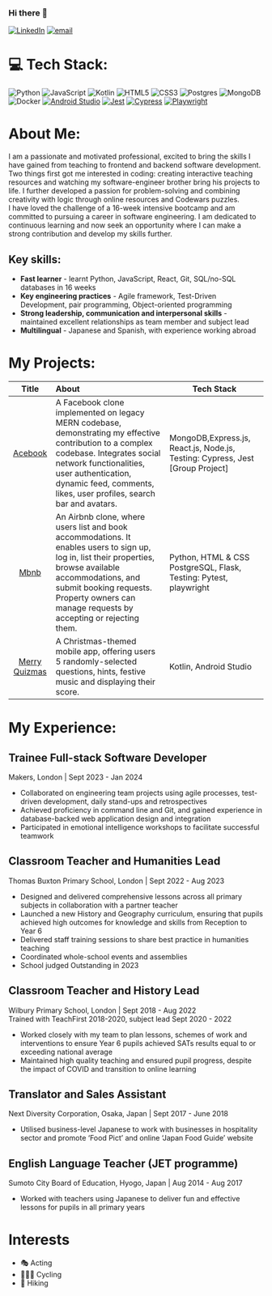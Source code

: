### Hi there 👋
[![LinkedIn](https://img.shields.io/badge/LinkedIn-%230077B5.svg?logo=linkedin&logoColor=white)](https://www.linkedin.com/in/catherine-russell-19002866/) [![email](https://img.shields.io/badge/catherinerussell.uk@gmail.com-%23D14836.svg?logo=gmail&logoColor=white)](mailto:catherinerussell.uk@gmail.com)


# 💻 Tech Stack:
![Python](https://img.shields.io/badge/python-3670A0?style=flat&logo=python&logoColor=ffdd54) ![JavaScript](https://img.shields.io/badge/javascript-%23323330.svg?style=flat&logo=javascript&logoColor=%23F7DF1E) ![Kotlin](https://img.shields.io/badge/kotlin-%237F52FF.svg?style=flat&logo=kotlin&logoColor=white) ![HTML5](https://img.shields.io/badge/html5-%23E34F26.svg?style=flat&logo=html5&logoColor=white) ![CSS3](https://img.shields.io/badge/css3-%231572B6.svg?style=flat&logo=css3&logoColor=white) ![Postgres](https://img.shields.io/badge/postgres-%23316192.svg?style=flat&logo=postgresql&logoColor=white) ![MongoDB](https://img.shields.io/badge/MongoDB-%234ea94b.svg?style=flat&logo=mongodb&logoColor=white) ![Docker](https://img.shields.io/badge/docker-%230db7ed.svg?style=flat&logo=docker&logoColor=white)  [![Android Studio](https://img.shields.io/badge/Android_Studio-%233DDC84.svg?logo=android-studio&logoColor=white)](https://developer.android.com/studio)
[![Jest](https://img.shields.io/badge/Jest-%23C21325.svg?logo=jest&logoColor=white)](https://jestjs.io/) [![Cypress](https://img.shields.io/badge/Cypress-%23FF6600.svg?logo=cypress&logoColor=white)](https://www.cypress.io/) [![Playwright](https://img.shields.io/badge/Playwright-%23007CFF.svg?logo=playwright&logoColor=white)](https://playwright.dev/)

# About Me:
I am a passionate and motivated professional, excited to bring the skills I have gained from teaching to frontend and backend software development. <br>
Two things first got me interested in coding: creating interactive teaching resources and watching my software-engineer brother bring his projects to life. I further developed a passion for problem-solving and combining creativity with logic through online resources and Codewars puzzles. <br>
I have loved the challenge of a 16-week intensive bootcamp and am committed to pursuing a career in software engineering. I am dedicated to continuous learning and now seek an opportunity where I can make a strong contribution and develop my skills further.

## Key skills:
- **Fast learner** - learnt Python, JavaScript, React, Git, SQL/no-SQL databases in 16 weeks
- **Key engineering practices** - Agile framework, Test-Driven Development, pair programming, Object-oriented programming
- **Strong leadership, communication and interpersonal skills** - maintained excellent relationships as team member and subject lead
- **Multilingual** - Japanese and Spanish, with experience working abroad

# My Projects:

| Title  | About | Tech Stack |
| :-------------: | :------------- | ------------- |
| [Acebook](https://github.com/Catherine-Russell/Facebook-Clone.git) | A Facebook clone implemented on legacy MERN codebase, demonstrating my effective contribution to a complex codebase. Integrates social network functionalities, user authentication, dynamic feed, comments, likes, user profiles, search bar and avatars. | MongoDB,Express.js, React.js, Node.js, Testing: Cypress, Jest [Group Project] |
| [Mbnb](https://github.com/Catherine-Russell/MBnB_Web_app)  | An Airbnb clone, where users list and book accommodations. It enables users to sign up, log in, list their properties, browse available accommodations, and submit booking requests. Property owners can manage requests by accepting or rejecting them. | Python, HTML & CSS PostgreSQL, Flask, Testing: Pytest, playwright|
| [Merry Quizmas](https://github.com/Catherine-Russell/MerryQuizmasMobileApp) | A Christmas-themed mobile app, offering users 5 randomly-selected questions, hints, festive music and displaying their score. | Kotlin, Android Studio |


# My Experience:

## Trainee Full-stack Software Developer
Makers, London | Sept 2023 - Jan 2024
- Collaborated on engineering team projects using agile processes, test-driven development, daily stand-ups and retrospectives
- Achieved proficiency in command line and Git, and gained experience in database-backed web application design and integration
- Participated in emotional intelligence workshops to facilitate successful teamwork

## Classroom Teacher and Humanities Lead
Thomas Buxton Primary School, London | Sept 2022 - Aug 2023
- Designed and delivered comprehensive lessons across all primary subjects in collaboration with a partner teacher
- Launched a new History and Geography curriculum, ensuring that pupils achieved high outcomes for knowledge and skills from Reception to Year 6
- Delivered staff training sessions to share best practice in humanities teaching
- Coordinated whole-school events and assemblies
- School judged Outstanding in 2023

## Classroom Teacher and History Lead
Wilbury Primary School, London | Sept 2018 - Aug 2022 <br>
Trained with TeachFirst 2018-2020, subject lead Sept 2020 - 2022
- Worked closely with my team to plan lessons, schemes of work and interventions to ensure Year 6 pupils achieved SATs results equal to or exceeding national average
- Maintained high quality teaching and ensured pupil progress, despite the impact of COVID and transition to online learning
  
## Translator and Sales Assistant
Next Diversity Corporation, Osaka, Japan | Sept 2017 - June 2018
- Utilised business-level Japanese to work with businesses in hospitality sector and promote ‘Food Pict’ and online ‘Japan Food Guide’ website
## English Language Teacher (JET programme)
Sumoto City Board of Education, Hyogo, Japan | Aug 2014 - Aug 2017
- Worked with teachers using Japanese to deliver fun and effective lessons for pupils in all primary years

# Interests
- 🎭 Acting
- 🚴🏻‍♀️ Cycling
- 🥾 Hiking
